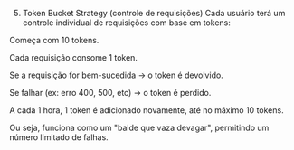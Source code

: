 5. Token Bucket Strategy (controle de requisições)
Cada usuário terá um controle individual de requisições com base em tokens:

Começa com 10 tokens.

Cada requisição consome 1 token.

Se a requisição for bem-sucedida → o token é devolvido.

Se falhar (ex: erro 400, 500, etc) → o token é perdido.

A cada 1 hora, 1 token é adicionado novamente, até no máximo 10 tokens.

Ou seja, funciona como um "balde que vaza devagar", permitindo um número limitado de falhas.